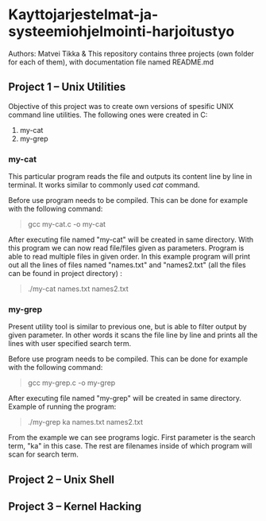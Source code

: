# Kayttojarjestelmat-ja-systeemiohjelmointi-harjoitustyo
Authors: Matvei Tikka & 
This repository contains three projects (own folder for each of them), with documentation file named README.md

## Project 1 – Unix Utilities
Objective of this project was to create own versions of spesific UNIX command line utilities. The following ones were created in C:
1. my-cat
2. my-grep

### my-cat
This particular program reads the file and outputs its content line by line in terminal. It works similar to commonly used *cat* command. 

Before use program needs to be compiled. This can be done for example with the following command:

> gcc my-cat.c -o my-cat

After executing file named "my-cat" will be created in same directory. With this program we can now read file/files given as parameters. Program is able to read multiple files in given order.
In this example program will print out all the lines of files named "names.txt" and "names2.txt" (all the files can be found in project directory) :

> ./my-cat names.txt names2.txt


### my-grep
Present utility tool is similar to previous one, but is able to filter output by given parameter. In other words it scans the file line by line and prints all the lines with user specified search term.

Before use program needs to be compiled. This can be done for example with the following command:

> gcc my-grep.c -o my-grep

After executing file named "my-grep" will be created in same directory. 
Example of running the program:

> ./my-grep ka names.txt names2.txt

From the example we can see programs logic. First parameter is the search term, "ka" in this case. The rest are filenames inside of which program will scan for search term.


## Project 2 – Unix Shell



## Project 3 – Kernel Hacking
